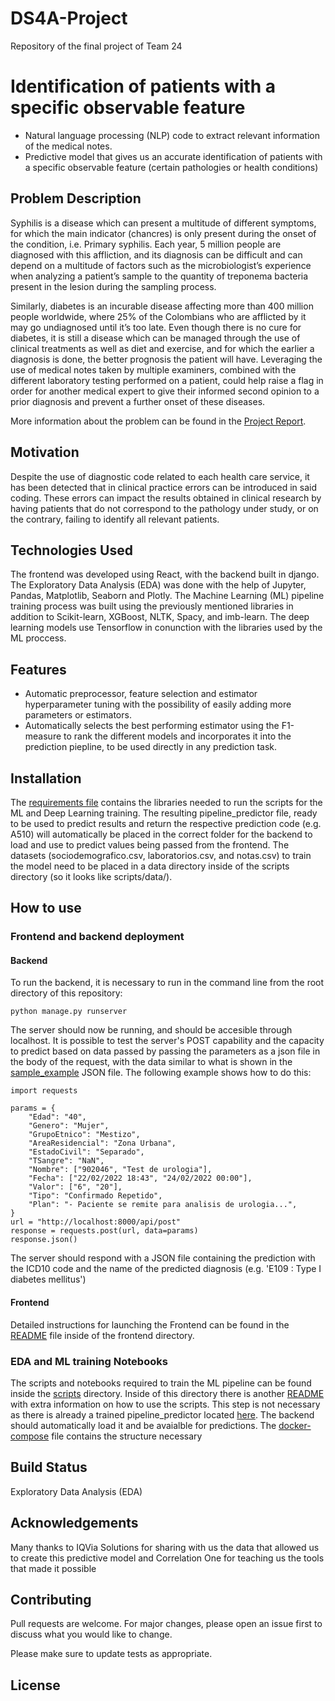 # DS4A-Project
Repository of the final project of Team 24

# Identification of patients with a specific observable feature
- Natural language processing (NLP) code to extract relevant information of the medical notes. 
- Predictive model that gives us an accurate identification of patients with a specific observable feature (certain pathologies or health conditions) 

## Problem Description
Syphilis is a disease which can present a multitude of different symptoms, for which the main indicator (chancres) is only present during the onset of the condition, i.e. Primary syphilis. Each year, 5 million people are diagnosed with this affliction, and its diagnosis can be difficult and can depend on a multitude of factors such as the microbiologist’s experience when analyzing a patient’s sample to the quantity of treponema bacteria present in the lesion during the sampling process. 

Similarly, diabetes is an incurable disease affecting more than 400 million people worldwide, where 25% of the Colombians who are afflicted by it may go undiagnosed until it’s too late. Even though there is no cure for diabetes, it is still a disease which can be managed through the use of clinical treatments as well as diet and exercise, and for which the earlier a diagnosis is done, the better prognosis the patient will have.
Leveraging the use of medical notes taken by multiple examiners, combined with the different laboratory testing performed on a patient, could help raise a flag in order for another medical expert to give their informed second opinion to a prior diagnosis and prevent a further onset of these diseases.

More information about the problem can be found in the [Project Report](Project_Report_Team24.pdf).

## Motivation
Despite the use of diagnostic code related to each health care service, it has been detected that in clinical practice errors can be introduced in said coding. These errors can impact the results obtained in clinical research by having patients that do not correspond to the pathology under study, or on the contrary, failing to identify all relevant patients.

## Technologies Used
The frontend was developed using React, with the backend built in django. The Exploratory Data Analysis (EDA) was done with the help of Jupyter, Pandas, Matplotlib, Seaborn and Plotly. The Machine Learning (ML) pipeline training process was built using the previously mentioned libraries in addition to Scikit-learn, XGBoost, NLTK, Spacy, and imb-learn. The deep learning models use Tensorflow in conunction with the libraries used by the ML proccess.

## Features
- Automatic preprocessor, feature selection and estimator hyperparameter tuning with the possibility of easily adding more parameters or estimators.
- Automatically selects the best performing estimator using the F1-measure to rank the different models and incorporates it into the prediction piepline, to be used directly in any prediction task.

## Installation
The [requirements file](requirements.txt) contains the libraries needed to run the scripts for the ML and Deep Learning training. The resulting pipeline_predictor file, ready to be used to predict results and return the respective prediction code (e.g. A510) will automatically be placed in the correct folder for the backend to load and use to predict values being passed from the frontend. The datasets (sociodemografico.csv, laboratorios.csv, and notas.csv) to train the model need to be placed in a data directory inside of the scripts directory (so it looks like scripts/data/).

## How to use
### Frontend and backend deployment
#### Backend
To run the backend, it is necessary to run in the command line from the root directory of this repository:
```
python manage.py runserver
```

The server should now be  running, and should be accesible through localhost. It is possible to test the server's POST capability and the capacity to predict based on data passed by passing the parameters as a json file in the body of the request, with the data similar to what is shown in the [sample_example](scripts/utils/sample_example.json) JSON file. The following example shows how to do this:
```
import requests

params = {
    "Edad": "40",
    "Genero": "Mujer",
    "GrupoEtnico": "Mestizo",
    "AreaResidencial": "Zona Urbana",
    "EstadoCivil": "Separado",
    "TSangre": "NaN",
    "Nombre": ["902046", "Test de urologia"],
    "Fecha": ["22/02/2022 18:43", "24/02/2022 00:00"],
    "Valor": ["6", "20"],
    "Tipo": "Confirmado Repetido",
    "Plan": "- Paciente se remite para analisis de urologia...",
}
url = "http://localhost:8000/api/post"
response = requests.post(url, data=params)
response.json()
```
The server should respond with a JSON file containing the prediction with the ICD10 code and the name of the predicted diagnosis (e.g. 'E109 : Type I diabetes mellitus')
#### Frontend
Detailed instructions for launching the Frontend can be found in the [README](/frontend/README.md) file inside of the frontend directory.

### EDA and ML training Notebooks
The scripts and notebooks required to train the ML pipeline can be found inside the [scripts](scripts/) directory. Inside of this directory there is another [README](scripts/README.md) with extra information on how to use the scripts. This step is not necessary as there is already a trained pipeline_predictor located [here](scripts/model/prediction_pipeline.pickle). The backend should automatically load it and be avaialble for predictions.
The [docker-compose](docker-compose.yml) file contains the structure necessary

## Build Status
Exploratory Data Analysis (EDA)

## Acknowledgements
Many thanks to IQVia Solutions for sharing with us the data that allowed us to create this predictive model and Correlation One for teaching us the tools that made it possible  

## Contributing
Pull requests are welcome. For major changes, please open an issue first to discuss what you would like to change.

Please make sure to update tests as appropriate.

## License
